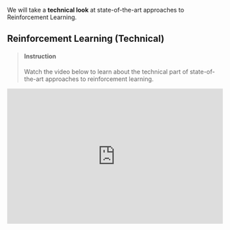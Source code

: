 

We will take a **technical look** at state-of-the-art approaches to Reinforcement Learning.


## Reinforcement Learning (Technical)

> #### Instruction
> Watch the video below to learn about the technical part of state-of-the-art approaches to reinforcement learning.

<iframe width="100%" height="315" src="https://www.youtube.com/embed/0Ey02HT_1Ho" frameborder="0" allow="accelerometer; autoplay; encrypted-media; gyroscope; picture-in-picture" allowfullscreen></iframe>

